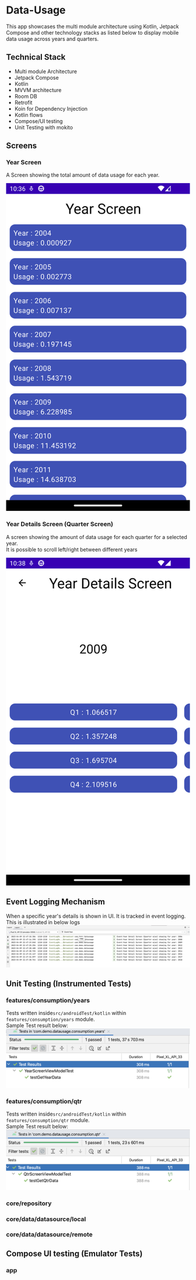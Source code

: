 # Data-Usage
This app showcases the multi module architecture using Kotlin, Jetpack Compose and other technology stacks as listed below
to display mobile data usage across years and quarters.

## Technical Stack
- Multi module Architecture
- Jetpack Compose
- Kotlin
- MVVM architecture
- Room DB
- Retrofit
- Koin for Dependency Injection
- Kotlin flows
- Compose/UI testing
- Unit Testing with mokito

## Screens
### Year Screen

A Screen showing the total amount of data usage for each year.

![YearScreen](./screenshots/YearScreen_1.png)

### Year Details Screen (Quarter Screen)

A screen showing the amount of data usage for each quarter for a selected year.<br>
It is possible to scroll left/right between different years

![YearDetailScreen](./screenshots/YearDetailsScreen_1.png)

## Event Logging Mechanism

When a specific year's details is shown in UI. It is tracked in event logging.<br>
This is illustrated in below logs
![EventLogging](./screenshots/EventLoggingLogs.png)

## Unit Testing (Instrumented Tests)

### features/consumption/years

Tests written inside``src/androidTest/kotlin`` within ``features/consumption/years`` module.<br>
Sample Test result below:
![YearScreenViewModelTestResults](./screenshots/YearScreenViewModelTestResults.png)


### features/consumption/qtr

Tests written inside``src/androidTest/kotlin`` within ``features/consumption/qtr`` module.<br>
Sample Test result below:
![QtrScreenViewModelTestResults](./screenshots/QtrScreenViewModelTestResults.png)


### core/repository
### core/data/datasource/local
### core/data/datasource/remote

## Compose UI testing (Emulator Tests)

### app 

